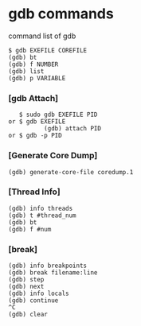 # gdb commands
command list of gdb

```
$ gdb EXEFILE COREFILE
(gdb) bt
(gdb) f NUMBER
(gdb) list
(gdb) p VARIABLE
```

### [gdb Attach]
```
   $ sudo gdb EXEFILE PID
or $ gdb EXEFILE
          (gdb) attach PID
or $ gdb -p PID
```

### [Generate Core Dump]
```
(gdb) generate-core-file coredump.1
```

### [Thread Info]
```
(gdb) info threads
(gdb) t #thread_num
(gdb) bt
(gdb) f #num
```

### [break]
```
(gdb) info breakpoints
(gdb) break filename:line
(gdb) step
(gdb) next
(gdb) info locals
(gdb) continue
^C
(gdb) clear
```
